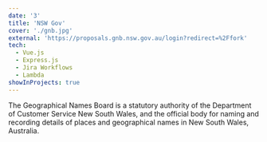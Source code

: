 ```yaml
---
date: '3'
title: 'NSW Gov'
cover: './gnb.jpg'
external: 'https://proposals.gnb.nsw.gov.au/login?redirect=%2Ffork'
tech:
  - Vue.js
  - Express.js
  - Jira Workflows
  - Lambda
showInProjects: true
---
```


The Geographical Names Board is a statutory authority of the Department of Customer Service New South Wales, and the official body for naming and recording details of places and geographical names in New South Wales, Australia.
